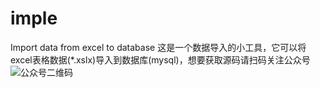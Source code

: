 # imple
Import data from excel to database
这是一个数据导入的小工具，它可以将excel表格数据(*.xslx)导入到数据库(mysql)，想要获取源码请扫码关注公众号
![公众号二维码](https://github.com/carmel/imple/raw/master/CityOfLight.jpg)